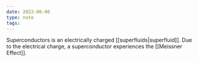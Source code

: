 ```yaml
---
date: 2022-06-06
type: note
tags: 
---
```


Superconductors is an electrically charged [[superfluids|superfluid]]. Due to the electrical charge, a superconductor experiences the [[Meissner Effect]].
